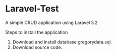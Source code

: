 # Laravel-Test
A simple CRUD application using Laravel 5.2


Steps to install the application
<ol>
<li>Download and install database gregorydata.sql.</li>
<li>Download source code.</li>
</ol>
